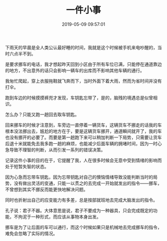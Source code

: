 ﻿---
title: 一件小事
categories:
  - 杂文
date: 2019-05-09 09:57:01
tags:
---


下雨天的早晨是全人类公认最好睡的时间，我就是这个时候被手机来电吵醒的，当时六点半不到。

是要求挪车的电话，我才想起昨天回到小区由于所有车位已满，只能停在通道靠边的地方，不出意外的话只会影响一辆车的出库而不影响其他车辆的通行。

我匆忙爬起，穿上衣服拖鞋就飞奔而下，当时外面下着大雨，然而为省时间并没有打伞。

跑到车边的时候摸摸裤兜才发现，车钥匙忘带了，是的，脑残的境遇总是似曾相识。

怎么办？只能又跑一趟回去取车钥匙。

回来挪车的时候才注意到，车旁边一直停着一辆货车，这辆货车不挪走的话我的车根本没法挪出去，尴尬的地方在于，要是这辆货车挪开，通道瞬间就开了，我的车也没有挪开的必要了。而要是第一趟跑下来可以稍加判断一下局势，只需要让货车后退十米就能免去我多跑一趟的麻烦，也能减少后面车辆的拥堵时间，因为一时心急导致不理智的判断，从而引发一系列的错误决策。

记录这件小事的目的在于，它提醒了我，人在很多时候会无意中受到情绪的影响而处于短暂失智的状态。

因为心急而忘带车钥匙，因为忘带钥匙对自己的懊恼情绪导致没能判断当时的局势，没有做出灵活的变通，只能一以贯之的去完成一开始就发出的指令——挪车，不曾想到其实不挪反而能更快地解决问题。

同时也折射出自己的应变能力有多差，总是按部就班地去完成大脑发出的指令。

孔子说：君子不器。大体意思是说，君子不要成为一种器具，只会完成既定的功能，不拘泥于一种形式，而应该从事物本身出发。

挪车是为了让后面的车可以通行，而这个时候如果只是机械地去完成挪车的指令，难免会忽略了实际的情况。
